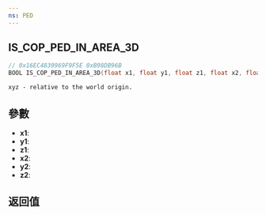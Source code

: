 ```yaml
---
ns: PED
---
```

## IS_COP_PED_IN_AREA_3D

```c
// 0x16EC4839969F9F5E 0xB98DB96B
BOOL IS_COP_PED_IN_AREA_3D(float x1, float y1, float z1, float x2, float y2, float z2);
```

```
xyz - relative to the world origin.  
```

## 參數
* **x1**: 
* **y1**: 
* **z1**: 
* **x2**: 
* **y2**: 
* **z2**: 

## 返回值
